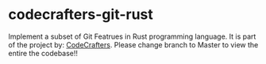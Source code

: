 # codecrafters-git-rust

Implement a subset of Git Featrues in Rust programming language. It is part of the project by: [CodeCrafters](https://app.codecrafters.io/courses/git/introduction?repo=d3946c5d-23a5-407a-b4b9-69fbdce62a06). Please change branch to Master to view the entire the codebase!!
